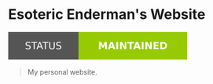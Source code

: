 # Esoteric Enderman's Website

![Project Status: Maintained](./assets/images/badges/status.svg)

> My personal website.
